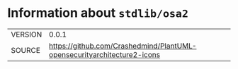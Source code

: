 <!---
Do not edit: autogenerated by script from INFO file
-->

# Information about `stdlib/osa2`
|||
|-|-|
| VERSION | 0.0.1 |
| SOURCE | https://github.com/Crashedmind/PlantUML-opensecurityarchitecture2-icons |
